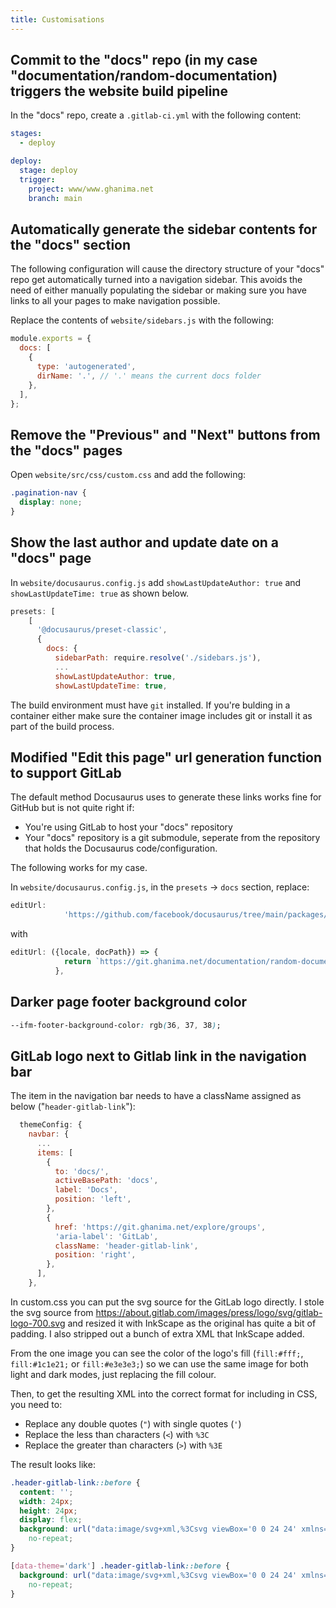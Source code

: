 ```yaml
---
title: Customisations
---
```


## Commit to the "docs" repo (in my case "documentation/random-documentation) triggers the website build pipeline
In the "docs" repo, create a `.gitlab-ci.yml` with the following content:
```yaml title=".gitlab-ci.yml"
stages:
  - deploy

deploy:
  stage: deploy
  trigger:
    project: www/www.ghanima.net
    branch: main
```

## Automatically generate the sidebar contents for the "docs" section
The following configuration will cause the directory structure of your "docs"
repo get automatically turned into a navigation sidebar.  This avoids the need
of either manually populating the sidebar or making sure you have links to all
your pages to make navigation possible.

Replace the contents of `website/sidebars.js` with the following:
```js title="website/sidebars.js"
module.exports = {
  docs: [
    {
      type: 'autogenerated',
      dirName: '.', // '.' means the current docs folder
    },
  ],
};
```

## Remove the "Previous" and "Next" buttons from the "docs" pages
Open `website/src/css/custom.css` and add the following:
```css title="website/src/css/custom.css"
.pagination-nav {
  display: none;
}
```

## Show the last author and update date on a "docs" page
In `website/docusaurus.config.js` add `showLastUpdateAuthor: true` and
`showLastUpdateTime: true` as shown below.

```js title="website/docusaurus.config.js"
presets: [
    [
      '@docusaurus/preset-classic',
      {
        docs: {
          sidebarPath: require.resolve('./sidebars.js'),
          ...
          showLastUpdateAuthor: true,
          showLastUpdateTime: true,
```

The build environment must have `git` installed.  If you're bulding in a
container either make sure the container image includes git or install it as
part of the build process.

## Modified "Edit this page" url generation function to support GitLab
The default method Docusaurus uses to generate these links works fine for GitHub
but is not quite right if:
* You're using GitLab to host your "docs" repository
* Your "docs" repository is a git submodule, seperate from the repository that
  holds the Docusaurus code/configuration.

The following works for my case.

In `website/docusaurus.config.js`, in the `presets` -> `docs` section, replace:
```js title="website/docusaurus.config.js"
editUrl:
            'https://github.com/facebook/docusaurus/tree/main/packages/create-docusaurus/templates/shared/',
```
with
```js title="website/docusaurus.config.js"
editUrl: ({locale, docPath}) => {
            return `https://git.ghanima.net/documentation/random-documentation/-/blob/main/${docPath}`;
          },
```

## Darker page footer background color
```css title="website/src/css/custom.css"
--ifm-footer-background-color: rgb(36, 37, 38);
```

## GitLab logo next to Gitlab link in the navigation bar
The item in the navigation bar needs to have a className assigned as below
("`header-gitlab-link`"):
```js title="website/docusaurus.config.js"
  themeConfig: {
    navbar: {
      ...
      items: [
        {
          to: 'docs/',
          activeBasePath: 'docs',
          label: 'Docs',
          position: 'left',
        },
        {
          href: 'https://git.ghanima.net/explore/groups',
          'aria-label': 'GitLab',
          className: 'header-gitlab-link',
          position: 'right',
        },
      ],
    },
```

In custom.css you can put the svg source for the GitLab logo directly.  I stole
the svg source from https://about.gitlab.com/images/press/logo/svg/gitlab-logo-700.svg
and resized it with InkScape as the original has quite a bit of padding.  I also
stripped out a bunch of extra XML that InkScape added.

From the one image you can see the color of the logo's fill (`fill:#fff;`,
`fill:#1c1e21;` or `fill:#e3e3e3;`) so we can use the same image for both light
and dark modes, just replacing the fill colour.

Then, to get the resulting XML into the correct format for including in CSS, you
need to:
* Replace any double quotes (`"`) with single quotes (`'`)
* Replace the less than characters (`<`) with `%3C`
* Replace the greater than characters (`>`) with `%3E`

The result looks like:
```css title="website/src/css/custom.css"
.header-gitlab-link::before {
  content: '';
  width: 24px;
  height: 24px;
  display: flex;
  background: url("data:image/svg+xml,%3Csvg viewBox='0 0 24 24' xmlns='http://www.w3.org/2000/svg'%3E%3Cdefs%3E%3Cstyle id='style2'%3E.cls-1{fill:#1c1e21;}%3C/style%3E%3C/defs%3E%3Cg id='LOGO' transform='matrix(0.11795561,0,0,0.12041985,-10.119012,-10.899451)'%3E%3Cpath class='cls-1' d='m 282.83,170.73 -0.27,-0.69 -26.14,-68.22 a 6.81,6.81 0 0 0 -2.69,-3.24 7,7 0 0 0 -8,0.43 7,7 0 0 0 -2.32,3.52 l -17.65,54 h -71.47 l -17.65,-54 a 6.86,6.86 0 0 0 -2.32,-3.53 7,7 0 0 0 -8,-0.43 6.87,6.87 0 0 0 -2.69,3.24 L 97.44,170 l -0.26,0.69 a 48.54,48.54 0 0 0 16.1,56.1 l 0.09,0.07 0.24,0.17 39.82,29.82 19.7,14.91 12,9.06 a 8.07,8.07 0 0 0 9.76,0 l 12,-9.06 19.7,-14.91 40.06,-30 0.1,-0.08 a 48.56,48.56 0 0 0 16.08,-56.04 z' /%3E%3C/g%3E%3C/svg%3E")
    no-repeat;
}

[data-theme='dark'] .header-gitlab-link::before {
  background: url("data:image/svg+xml,%3Csvg viewBox='0 0 24 24' xmlns='http://www.w3.org/2000/svg'%3E%3Cdefs%3E%3Cstyle id='style2'%3E.cls-1{fill:#e3e3e3;}%3C/style%3E%3C/defs%3E%3Cg id='LOGO' transform='matrix(0.11795561,0,0,0.12041985,-10.119012,-10.899451)'%3E%3Cpath class='cls-1' d='m 282.83,170.73 -0.27,-0.69 -26.14,-68.22 a 6.81,6.81 0 0 0 -2.69,-3.24 7,7 0 0 0 -8,0.43 7,7 0 0 0 -2.32,3.52 l -17.65,54 h -71.47 l -17.65,-54 a 6.86,6.86 0 0 0 -2.32,-3.53 7,7 0 0 0 -8,-0.43 6.87,6.87 0 0 0 -2.69,3.24 L 97.44,170 l -0.26,0.69 a 48.54,48.54 0 0 0 16.1,56.1 l 0.09,0.07 0.24,0.17 39.82,29.82 19.7,14.91 12,9.06 a 8.07,8.07 0 0 0 9.76,0 l 12,-9.06 19.7,-14.91 40.06,-30 0.1,-0.08 a 48.56,48.56 0 0 0 16.08,-56.04 z' /%3E%3C/g%3E%3C/svg%3E")
    no-repeat;
}
```